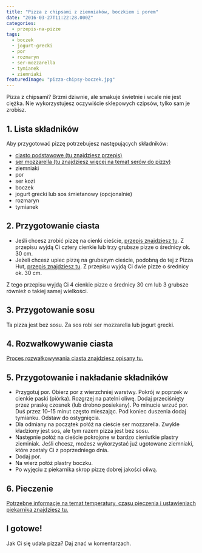 ```yaml
---
title: "Pizza z chipsami z ziemniaków, boczkiem i porem"
date: "2016-03-27T11:22:28.000Z"
categories: 
  - przepis-na-pizze
tags: 
  - boczek
  - jogurt-grecki
  - por
  - rozmaryn
  - ser-mozzarella
  - tymianek
  - ziemniaki
featuredImage: "pizza-chipsy-boczek.jpg"
---
```


Pizza z chipsami? Brzmi dziwnie, ale smakuje świetnie i wcale nie jest ciężka. Nie wykorzystujesz oczywiście sklepowych czipsów, tylko sam je zrobisz.

## 1\. Lista składników

Aby przygotować pizzę potrzebujesz następujących składników:

- <a href="/przepis-na-ciasto-na-pizze/" title="Przepis na ciasto podstawowe">ciasto podstawowe (tu znajdziesz przepis)</a>
- <a href="/jaki-ser-wybrac-do-pizzy/" title="Ser do pizzy">ser mozzarella (tu znajdziesz więcej na temat serów do pizzy)</a>
- ziemniaki
- por
- ser kozi
- boczek
- jogurt grecki lub sos śmietanowy (opcjonalnie)
- rozmaryn
- tymianek

## 2\. Przygotowanie ciasta

- Jeśli chcesz zrobić pizzę na cienki cieście, <a href="/przepis-na-ciasto-na-pizze/" title="Przepis na ciasto podstawowe">przepis znajdziesz tu</a>. Z przepisu wyjdą Ci cztery cienkie lub trzy grubsze pizze o średnicy ok. 30 cm.
- Jeżeli chcesz upiec pizzę na grubszym cieście, podobną do tej z Pizza Hut, <a href="/jak-zrobic-ciasto-na-pizze-jak-w-pizza-hut/" title="Przepis na pizzę na grubym cieście">przepis znajdziesz tu</a>. Z przepisu wyjdą Ci dwie pizze o średnicy ok. 30 cm.

Z tego przepisu wyjdą Ci 4 cienkie pizze o średnicy 30 cm lub 3 grubsze również o takiej samej wielkości.

## 3\. Przygotowanie sosu

Ta pizza jest bez sosu. Za sos robi ser mozzarella lub jogurt grecki.

## 4\. Rozwałkowywanie ciasta

<a href="/jak-walkowac-ciasto-pizzy/" title="Rozwałkowywanie ciasta">Proces rozwałkowywania ciasta znajdziesz opisany tu.</a>

## 5\. Przygotowanie i nakładanie składników

- Przygotuj por. Obierz por z wierzchniej warstwy. Pokrój w poprzek w cienkie paski (piórka). Rozgrzej na patelni oliwę. Dodaj przeciśnięty przez praskę czosnek (lub drobno posiekany). Po minucie wrzuć por. Duś przez 10–15 minut często mieszając. Pod koniec duszenia dodaj tymianku. Odstaw do ostygnięcia.
- Dla odmiany na początek połóż na cieście ser mozzarella. Zwykle kładziony jest sos, ale tym razem pizza jest bez sosu.
- Następnie połóż na cieście pokrojone w bardzo cieniutkie plastry zieminiak. Jeśli chcesz, możesz wykorzystać już ugotowane ziemniaki, które zostały Ci z poprzedniego dnia.
- Dodaj por.
- Na wierz połóż plastry boczku.
- Po wyjęciu z piekarnika skrop pizzę dobrej jakości oliwą.

## 6\. Pieczenie

<a href="/jak-ustawic-piekarnik-pieczenia-pizzy/" title="Jak ustawić piekarnik do pieczenia pizzy">Potrzebne informacje na temat temperatury, czasu pieczenia i ustawieniach piekarnika znajdziesz tu.</a>

## I gotowe!

Jak Ci się udała pizza? Daj znać w komentarzach.
